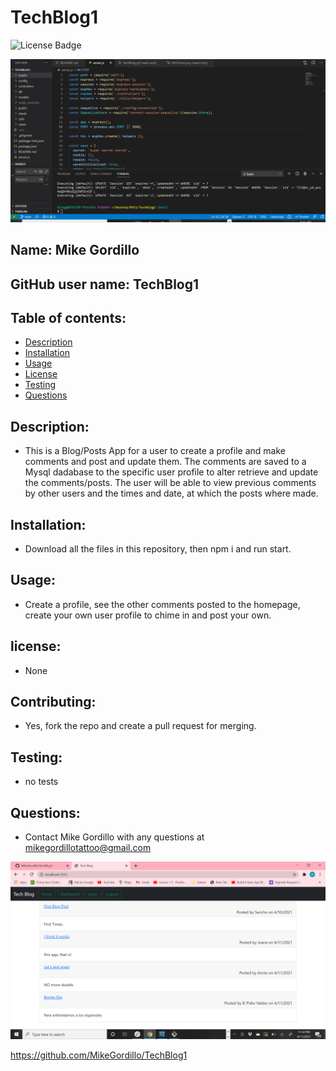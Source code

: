 # TechBlog1

![License Badge](https://img.shields.io/static/v1?label=License&message=None&color=blue)

![video](./assets/TechBolgVid.gif)

        
## Name: Mike Gordillo
## GitHub user name: TechBlog1

## Table of contents:  
* [Description](#description)
* [Installation](#Installation)
* [Usage](#usage)
* [License](#license)
* [Testing](#testing)
* [Questions](#questions)
        
## Description:
* This is a Blog/Posts App for a user to create a profile and make comments and post and update them. The comments are saved to a Mysql dadabase to the specific user profile to alter retrieve and update the comments/posts. The user will be able to view previous comments by other users and the times and date, at which the posts where made.
## Installation:
* Download all the files in this repository, then npm i and run start.
## Usage:
* Create a profile, see the other comments posted to the homepage, create your own user profile to chime in and post your own.
## license:
* None
        
## Contributing:
* Yes, fork the repo and create a pull request for merging.
## Testing:
* no tests
## Questions:
* Contact  Mike Gordillo with any questions at mikegordillotattoo@gmail.com

![screenshot](./assets/MVCshot.png)

https://github.com/MikeGordillo/TechBlog1



      